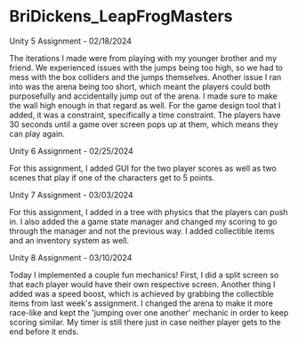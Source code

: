 # BriDickens_LeapFrogMasters

Unity 5 Assignment - 02/18/2024

The iterations I made were from playing with my younger brother and my friend. We experienced issues with the jumps being too high, so we had to mess with the box colliders and the jumps themselves. Another issue I ran into was the arena being too short, which meant the players could both purposefully and accidentally jump out of the arena. I made sure to make the wall high enough in that regard as well. For the game design tool that I added, it was a constraint, specifically a time constraint. The players have 30 seconds until a game over screen pops up at them, which means they can play again.

 Unity 6 Assignment - 02/25/2024

 For this assignment, I added GUI for the two player scores as well as two scenes that play if one of the characters get to 5 points.

Unity 7 Assignment - 03/03/2024

For this assignment, I added in a tree with physics that the players can push in. I also added the a game state manager and changed my scoring to go through the manager and not the previous way. I added collectible items and an inventory system as well.

Unity 8 Assignment - 03/10/2024

Today I implemented a couple fun mechanics! First, I did a split screen so that each player would have their own respective screen. Another thing I added was a speed boost, which is achieved by grabbing the collectible items from last week's assignment. I changed the arena to make it more race-like and kept the 'jumping over one another' mechanic in order to keep scoring similar. My timer is still there just in case neither player gets to the end before it ends.
